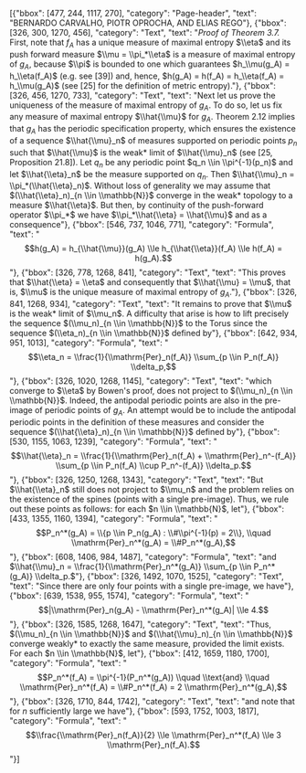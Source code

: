 [{"bbox": [477, 244, 1117, 270], "category": "Page-header", "text": "BERNARDO CARVALHO, PIOTR OPROCHA, AND ELIAS REGO"}, {"bbox": [326, 300, 1270, 456], "category": "Text", "text": "*Proof of Theorem 3.7.* First, note that $f_A$ has a unique measure of maximal entropy $\\eta$ and its push forward measure $\\mu = \\pi_*\\eta$ is a measure of maximal entropy of $g_A$, because $\\pi$ is bounded to one which guarantees $h_\\mu(g_A) = h_\\eta(f_A)$ (e.g. see [39]) and, hence, $h(g_A) = h(f_A) = h_\\eta(f_A) = h_\\mu(g_A)$ (see [25] for the definition of metric entropy)."}, {"bbox": [326, 456, 1270, 733], "category": "Text", "text": "Next let us prove the uniqueness of the measure of maximal entropy of $g_A$. To do so, let us fix any measure of maximal entropy $\\hat{\\mu}$ for $g_A$. Theorem 2.12 implies that $g_A$ has the periodic specification property, which ensures the existence of a sequence $\\hat{\\mu}_n$ of measures supported on periodic points $p_n$ such that $\\hat{\\mu}$ is the weak* limit of $\\hat{\\mu}_n$ (see [25, Proposition 21.8]). Let $q_n$ be any periodic point $q_n \\in \\pi^{-1}(p_n)$ and let $\\hat{\\eta}_n$ be the measure supported on $q_n$. Then $\\hat{\\mu}_n = \\pi_*(\\hat{\\eta}_n)$. Without loss of generality we may assume that $(\\hat{\\eta}_n)_{n \\in \\mathbb{N}}$ converge in the weak* topology to a measure $\\hat{\\eta}$. But then, by continuity of the push-forward operator $\\pi_*$ we have $\\pi_*\\hat{\\eta} = \\hat{\\mu}$ and as a consequence"}, {"bbox": [546, 737, 1046, 771], "category": "Formula", "text": "$$h(g_A) = h_{\\hat{\\mu}}(g_A) \\le h_{\\hat{\\eta}}(f_A) \\le h(f_A) = h(g_A).$$"}, {"bbox": [326, 778, 1268, 841], "category": "Text", "text": "This proves that $\\hat{\\eta} = \\eta$ and consequently that $\\hat{\\mu} = \\mu$, that is, $\\mu$ is the unique measure of maximal entropy of $g_A$."}, {"bbox": [326, 841, 1268, 934], "category": "Text", "text": "It remains to prove that $\\mu$ is the weak* limit of $\\mu_n$. A difficulty that arise is how to lift precisely the sequence $(\\mu_n)_{n \\in \\mathbb{N}}$ to the Torus since the sequence $(\\eta_n)_{n \\in \\mathbb{N}}$ defined by"}, {"bbox": [642, 934, 951, 1013], "category": "Formula", "text": "$$\\eta_n = \\frac{1}{\\mathrm{Per}_n(f_A)} \\sum_{p \\in P_n(f_A)} \\delta_p,$$"}, {"bbox": [326, 1020, 1268, 1145], "category": "Text", "text": "which converge to $\\eta$ by Bowen's proof, does not project to $(\\mu_n)_{n \\in \\mathbb{N}}$. Indeed, the antipodal periodic points are also in the pre-image of periodic points of $g_A$. An attempt would be to include the antipodal periodic points in the definition of these measures and consider the sequence $(\\hat{\\eta}_n)_{n \\in \\mathbb{N}}$ defined by"}, {"bbox": [530, 1155, 1063, 1239], "category": "Formula", "text": "$$\\hat{\\eta}_n = \\frac{1}{\\mathrm{Per}_n(f_A) + \\mathrm{Per}_n^-(f_A)} \\sum_{p \\in P_n(f_A) \\cup P_n^-(f_A)} \\delta_p.$$"}, {"bbox": [326, 1250, 1268, 1343], "category": "Text", "text": "But $\\hat{\\eta}_n$ still does not project to $\\mu_n$ and the problem relies on the existence of the spines (points with a single pre-image). Thus, we rule out these points as follows: for each $n \\in \\mathbb{N}$, let"}, {"bbox": [433, 1355, 1160, 1394], "category": "Formula", "text": "$$P_n^*(g_A) = \\{p \\in P_n(g_A) : \\#\\pi^{-1}(p) = 2\\}, \\quad \\mathrm{Per}_n^*(g_A) = \\#P_n^*(g_A),$$"}, {"bbox": [608, 1406, 984, 1487], "category": "Formula", "text": "and $\\hat{\\mu}_n = \\frac{1}{\\mathrm{Per}_n^*(g_A)} \\sum_{p \\in P_n^*(g_A)} \\delta_p.$"}, {"bbox": [326, 1492, 1070, 1525], "category": "Text", "text": "Since there are only four points with a single pre-image, we have"}, {"bbox": [639, 1538, 955, 1574], "category": "Formula", "text": "$$|\\mathrm{Per}_n(g_A) - \\mathrm{Per}_n^*(g_A)| \\le 4.$$"}, {"bbox": [326, 1585, 1268, 1647], "category": "Text", "text": "Thus, $(\\mu_n)_{n \\in \\mathbb{N}}$ and $(\\hat{\\mu}_n)_{n \\in \\mathbb{N}}$ converge weakly* to exactly the same measure, provided the limit exists. For each $n \\in \\mathbb{N}$, let"}, {"bbox": [412, 1659, 1180, 1700], "category": "Formula", "text": "$$P_n^*(f_A) = \\pi^{-1}(P_n^*(g_A)) \\quad \\text{and} \\quad \\mathrm{Per}_n^*(f_A) = \\#P_n^*(f_A) = 2 \\mathrm{Per}_n^*(g_A),$$"}, {"bbox": [326, 1710, 844, 1742], "category": "Text", "text": "and note that for $n$ sufficiently large we have"}, {"bbox": [593, 1752, 1003, 1817], "category": "Formula", "text": "$$\\frac{\\mathrm{Per}_n(f_A)}{2} \\le \\mathrm{Per}_n^*(f_A) \\le 3 \\mathrm{Per}_n(f_A).$$"}]
